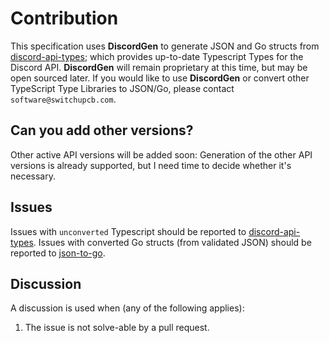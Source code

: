 # Contribution

This specification uses **DiscordGen** to generate JSON and Go structs from [discord-api-types](https://github.com/discordjs/discord-api-types); which provides up-to-date Typescript Types for the Discord API. **DiscordGen** will remain proprietary at this time, but may be open sourced later. If you would like to use **DiscordGen** or convert other TypeScript Type Libraries to JSON/Go, please contact `software@switchupcb.com`.

## Can you add other versions?

Other active API versions will be added soon: Generation of the other API versions is already supported, but I need time to decide whether it's necessary.

## Issues

Issues with `unconverted` Typescript should be reported to [discord-api-types](https://github.com/discordjs/discord-api-types). Issues with converted Go structs (from validated JSON) should be reported to [json-to-go](https://github.com/mholt/json-to-go).

## Discussion

A discussion is used when (any of the following applies):
1. The issue is not solve-able by a pull request.